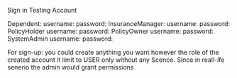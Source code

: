 Sign in Testing Account

Dependent:                username:   password:
InsuranceManager:         username:   password: 
PolicyHolder              username:   password:
PolicyOwner               username:   password:
SystemAdmin               username:   password:

For sign-up: 
you could create anything you want however the role of the created account it limit to USER only without any Scence. Since in reall-ife senerio the admin would grant permissions

